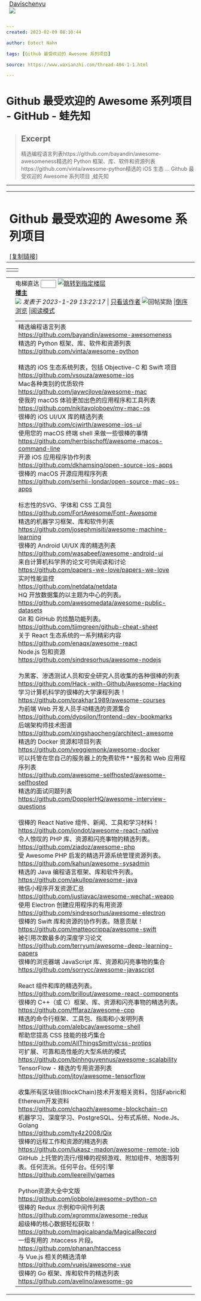 ```yaml
---
created: 2023-02-09 08:10:44

author: Eotect Nahn

tags: [Github 最受欢迎的 Awesome 系列项目]

source: https://www.waxianzhi.com/thread-404-1-1.html

---
```


# Github 最受欢迎的 Awesome 系列项目 - GitHub - 蛙先知

> ## Excerpt
> 精选编程语言列表https://github.com/bayandin/awesome-awesomeness精选的 Python 框架、库、软件和资源列表https://github.com/vinta/awesome-python精选的 iOS 生态 ... Github 最受欢迎的 Awesome 系列项目 ,蛙先知

---
<table cellspacing="0" cellpadding="0"><tbody><tr><td class="plc ptm pbn vwthd"><h1 class="ts"><span id="thread_subject">Github 最受欢迎的 Awesome 系列项目</span></h1><span class="xg1"><a href="https://www.waxianzhi.com/thread-404-1-1.htmlthread-404-1-1.html" onclick="return copyThreadUrl(this, '蛙先知')">[复制链接]</a></span></td></tr></tbody></table>

<table class="ad" cellspacing="0" cellpadding="0"><tbody><tr><td class="pls"></td><td class="plc"></td></tr></tbody></table>

<table id="pid618" class="plhin" summary="pid618" cellspacing="0" cellpadding="0"><tbody><tr><td class="pls" rowspan="2"><div id="favatar618" class="pls cl favatar" style="top: 0px; position: fixed;"><div class="pi"><div class="authi"><a href="https://www.waxianzhi.com/thread-404-1-1.htmlhome.php?mod=space&amp;uid=115" target="_blank" class="xw1">Davischenyu</a></div></div><div class="p_pop blk bui card_gender_" id="userinfo618" style="display: none; margin-top: -11px;"><div class="m z"><div id="userinfo618_ma"></div></div><div class="i y"><div><strong><a href="https://www.waxianzhi.com/thread-404-1-1.htmlhome.php?mod=space&amp;uid=115" target="_blank" class="xi2">Davischenyu</a></strong> <em>当前离线</em></div><div class="imicn"><a href="https://www.waxianzhi.com/thread-404-1-1.htmlhome.php?mod=space&amp;uid=115&amp;do=profile" target="_blank" title="查看详细资料"><img src="https://www.waxianzhi.com/thread-404-1-1.htmlstatic/image/common/userinfo.gif" alt="查看详细资料"></a></div><div id="avatarfeed"><span id="threadsortswait"></span></div></div></div><div><div class="avatar"><a href="https://www.waxianzhi.com/thread-404-1-1.htmlhome.php?mod=space&amp;uid=115" class="avtm" target="_blank"><img src="https://www.waxianzhi.com/uc_server/avatar.php?uid=115&amp;size=middle"></a></div></div></div></td><td class="plc"><div class="pi"><div id="fj" class="y"><label class="z">电梯直达</label> <input type="text" class="px p_fre z" size="2" onkeyup="$('fj_btn').href='forum.php?mod=redirect&amp;ptid=404&amp;authorid=0&amp;postno='+this.value" onkeydown="if(event.keyCode==13) {window.location=$('fj_btn').href;return false;}" title="跳转到指定楼层"> <a href="javascript:;" id="fj_btn" class="z" title="跳转到指定楼层"><img src="https://www.waxianzhi.com/thread-404-1-1.htmlstatic/image/common/fj_btn.png" alt="跳转到指定楼层" class="vm"></a></div><strong><a href="https://www.waxianzhi.com/thread-404-1-1.htmlthread-404-1-1.html" id="postnum618" onclick="setCopy(this.href, '帖子地址复制成功');return false;">楼主</a></strong><div class="pti"><div class="pdbt"></div><div class="authi"><img class="authicn vm" id="authicon618" src="https://www.waxianzhi.com/thread-404-1-1.htmlstatic/image/common/online_member.gif"> <em id="authorposton618">发表于 2023-1-29 13:22:17</em> <span class="pipe">|</span> <a href="https://www.waxianzhi.com/thread-404-1-1.htmlforum.php?mod=viewthread&amp;tid=404&amp;page=1&amp;authorid=115" rel="nofollow">只看该作者</a> <span class="none"><img src="https://www.waxianzhi.com/thread-404-1-1.htmlstatic/image/common/arw_r.gif" class="vm" alt="回帖奖励"></span> <span class="pipe show">|</span><a href="https://www.waxianzhi.com/thread-404-1-1.htmlforum.php?mod=viewthread&amp;tid=404&amp;extra=page%3D1&amp;ordertype=1" class="show">倒序浏览</a> <span class="pipe show">|</span><a href="javascript:;" onclick="readmode($('thread_subject').innerHTML, 618);" class="show">阅读模式</a></div></div></div><div class="pct"><style type="text/css">.pcb{margin-right:0}</style><div class="pcb"><div class="t_fsz"><table cellspacing="0" cellpadding="0"><tbody><tr><td class="t_f" id="postmessage_618">精选编程语言列表<br><a href="https://github.com/bayandin/awesome-awesomeness" target="_blank">https://github.com/bayandin/awesome-awesomeness</a><br>精选的 Python 框架、库、软件和资源列表<br><a href="https://github.com/vinta/awesome-python" target="_blank">https://github.com/vinta/awesome-python</a><br><br>精选的 iOS 生态系统列表，包括 Objective-C 和 Swift 项目<br><a href="https://github.com/vsouza/awesome-ios" target="_blank">https://github.com/vsouza/awesome-ios</a><br>Mac各种类别的优质软件<br><a href="https://github.com/jaywcjlove/awesome-mac" target="_blank">https://github.com/jaywcjlove/awesome-mac</a><br>使我的 macOS 体验更加出色的应用程序和工具列表<br><a href="https://github.com/nikitavoloboev/my-mac-os" target="_blank">https://github.com/nikitavoloboev/my-mac-os</a><br>很棒的 iOS UI/UX 库的精选列表<br><a href="https://github.com/cjwirth/awesome-ios-ui" target="_blank">https://github.com/cjwirth/awesome-ios-ui</a><br>使用您的 macOS 终端 shell 来做一些很棒的事情<br><a href="https://github.com/herrbischoff/awesome-macos-command-line" target="_blank">https://github.com/herrbischoff/awesome-macos-command-line</a><br>开源 iOS 应用程序协作列表<br><a href="https://github.com/dkhamsing/open-source-ios-apps" target="_blank">https://github.com/dkhamsing/open-source-ios-apps</a><br>很棒的 macOS 开源应用程序列表<br><a href="https://github.com/serhii-londar/open-source-mac-os-apps" target="_blank">https://github.com/serhii-londar/open-source-mac-os-apps</a><br><br>标志性的SVG、字体和 CSS 工具包<br><a href="https://github.com/FortAwesome/Font-Awesome" target="_blank">https://github.com/FortAwesome/Font-Awesome</a><br>精选的机器学习框架、库和软件列表<br><a href="https://github.com/josephmisiti/awesome-machine-learning" target="_blank">https://github.com/josephmisiti/awesome-machine-learning</a><br>很棒的 Android UI/UX 库的精选列表<br><a href="https://github.com/wasabeef/awesome-android-ui" target="_blank">https://github.com/wasabeef/awesome-android-ui</a><br>来自计算机科学界的论文可供阅读和讨论<br><a href="https://github.com/papers-we-love/papers-we-love" target="_blank">https://github.com/papers-we-love/papers-we-love</a><br>实时性能监控<br><a href="https://github.com/netdata/netdata" target="_blank">https://github.com/netdata/netdata</a><br>HQ 开放数据集的以主题为中心的列表。<br><a href="https://github.com/awesomedata/awesome-public-datasets" target="_blank">https://github.com/awesomedata/awesome-public-datasets</a><br>Git 和 GitHub 的炫酷功能列表。<br><a href="https://github.com/tiimgreen/github-cheat-sheet" target="_blank">https://github.com/tiimgreen/github-cheat-sheet</a><br>关于 React 生态系统的一系列精彩内容<br><a href="https://github.com/enaqx/awesome-react" target="_blank">https://github.com/enaqx/awesome-react</a><br>Node.js 包和资源<br><a href="https://github.com/sindresorhus/awesome-nodejs" target="_blank">https://github.com/sindresorhus/awesome-nodejs</a><br><br>为黑客、渗透测试人员和安全研究人员收集的各种很棒的列表<br><a href="https://github.com/Hack-with-Github/Awesome-Hacking" target="_blank">https://github.com/Hack-with-Github/Awesome-Hacking</a><br>学习计算机科学的很棒的大学课程列表！<br><a href="https://github.com/prakhar1989/awesome-courses" target="_blank">https://github.com/prakhar1989/awesome-courses</a><br>为前端 Web 开发人员手动精选的资源集合<br><a href="https://github.com/dypsilon/frontend-dev-bookmarks" target="_blank">https://github.com/dypsilon/frontend-dev-bookmarks</a><br>后端架构师技术图谱<br><a href="https://github.com/xingshaocheng/architect-awesome" target="_blank">https://github.com/xingshaocheng/architect-awesome</a><br>精选的 Docker 资源和项目列表<br><a href="https://github.com/veggiemonk/awesome-docker" target="_blank">https://github.com/veggiemonk/awesome-docker</a><br>可以托管在您自己的服务器上的免费软件**服务和 Web 应用程序列表<br><a href="https://github.com/awesome-selfhosted/awesome-selfhosted" target="_blank">https://github.com/awesome-selfhosted/awesome-selfhosted</a><br>精选的面试问题列表<br><a href="https://github.com/DopplerHQ/awesome-interview-questions" target="_blank">https://github.com/DopplerHQ/awesome-interview-questions</a><br><br>很棒的 React Native 组件、新闻、工具和学习材料！<br><a href="https://github.com/jondot/awesome-react-native" target="_blank">https://github.com/jondot/awesome-react-native</a><br>令人惊叹的 PHP 库、资源和闪亮事物的精选列表。<br><a href="https://github.com/ziadoz/awesome-php" target="_blank">https://github.com/ziadoz/awesome-php</a><br>受 Awesome PHP 启发的精选开源系统管理资源列表。<br><a href="https://github.com/kahun/awesome-sysadmin" target="_blank">https://github.com/kahun/awesome-sysadmin</a><br>精选的 Java 编程语言框架、库和软件列表。<br><a href="https://github.com/akullpp/awesome-java" target="_blank">https://github.com/akullpp/awesome-java</a><br>微信小程序开发资源汇总<br><a href="https://github.com/justjavac/awesome-wechat-weapp" target="_blank">https://github.com/justjavac/awesome-wechat-weapp</a><br>使用 Electron 创建应用程序的有用资源<br><a href="https://github.com/sindresorhus/awesome-electron" target="_blank">https://github.com/sindresorhus/awesome-electron</a><br>很棒的 Swift 库和资源的协作列表。随意贡献！<br><a href="https://github.com/matteocrippa/awesome-swift" target="_blank">https://github.com/matteocrippa/awesome-swift</a><br>被引用次数最多的深度学习论文<br><a href="https://github.com/terryum/awesome-deep-learning-papers" target="_blank">https://github.com/terryum/awesome-deep-learning-papers</a><br>很棒的浏览器端 JavaScript 库、资源和闪亮事物的集合<br><a href="https://github.com/sorrycc/awesome-javascript" target="_blank">https://github.com/sorrycc/awesome-javascript</a><br><br>React 组件和库的精选列表。<br><a href="https://github.com/brillout/awesome-react-components" target="_blank">https://github.com/brillout/awesome-react-components</a><br>很棒的 C++（或 C）框架、库、资源和闪亮事物的精选列表。<br><a href="https://github.com/fffaraz/awesome-cpp" target="_blank">https://github.com/fffaraz/awesome-cpp</a><br>精选的命令行框架、工具包、指南和小发明列表<br><a href="https://github.com/alebcay/awesome-shell" target="_blank">https://github.com/alebcay/awesome-shell</a><br>帮助您提高 CSS 技能的技巧集合<br><a href="https://github.com/AllThingsSmitty/css-protips" target="_blank">https://github.com/AllThingsSmitty/css-protips</a><br>可扩展、可靠和高性能的大型系统的模式<br><a href="https://github.com/binhnguyennus/awesome-scalability" target="_blank">https://github.com/binhnguyennus/awesome-scalability</a><br>TensorFlow - 精选的专用资源列表<br><a href="https://github.com/jtoy/awesome-tensorflow" target="_blank">https://github.com/jtoy/awesome-tensorflow</a><br><br>收集所有区块链(BlockChain)技术开发相关资料，包括Fabric和Ethereum开发资料<br><a href="https://github.com/chaozh/awesome-blockchain-cn" target="_blank">https://github.com/chaozh/awesome-blockchain-cn</a><br>机器学习、深度学习、PostgreSQL、分布式系统、Node.Js、Golang<br><a href="https://github.com/ty4z2008/Qix" target="_blank">https://github.com/ty4z2008/Qix</a><br>很棒的远程工作和资源的精选列表<br><a href="https://github.com/lukasz-madon/awesome-remote-job" target="_blank">https://github.com/lukasz-madon/awesome-remote-job</a><br>GitHub 上托管的流行/很棒的视频游戏、附加组件、地图等列表。任何流派。任何平台。任何引擎<br><a href="https://github.com/leereilly/games" target="_blank">https://github.com/leereilly/games</a><br><br>Python资源大全中文版<br><a href="https://github.com/jobbole/awesome-python-cn" target="_blank">https://github.com/jobbole/awesome-python-cn</a><br>很棒的 Redux 示例和中间件列表<br><a href="https://github.com/xgrommx/awesome-redux" target="_blank">https://github.com/xgrommx/awesome-redux</a><br>超级棒的核心数据轻松获取！<br><a href="https://github.com/magicalpanda/MagicalRecord" target="_blank">https://github.com/magicalpanda/MagicalRecord</a><br>一组有用的 .htaccess 片段。<br><a href="https://github.com/phanan/htaccess" target="_blank">https://github.com/phanan/htaccess</a><br>与 Vue.js 相关的精选清单<br><a href="https://github.com/vuejs/awesome-vue" target="_blank">https://github.com/vuejs/awesome-vue</a><br>很棒的 Go 框架、库和软件的精选列表<br><a href="https://github.com/avelino/awesome-go" target="_blank">https://github.com/avelino/awesome-go</a></td></tr></tbody></table><div class="modact"><a href="https://www.waxianzhi.com/thread-404-1-1.htmlforum.php?mod=misc&amp;action=viewthreadmod&amp;tid=404" title="帖子模式" onclick="showWindow('viewthreadmod', this.href)"></a></div></div></div></div></td></tr></tbody></table>
